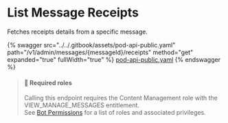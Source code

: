# List Message Receipts

Fetches receipts details from a specific message.

{% swagger src="../../.gitbook/assets/pod-api-public.yaml" path="/v1/admin/messages/{messageId}/receipts" method="get" expanded="true" fullWidth="true" %}
[pod-api-public.yaml](../../.gitbook/assets/pod-api-public.yaml)
{% endswagger %}

> #### 🚧 Required roles
>
> Calling this endpoint requires the Content Management role with the VIEW\_MANAGE\_MESSAGES entitlement.\
> See [Bot Permissions](https://docs.developers.symphony.com/building-bots-on-symphony/configuration/bot-permissions) for a list of roles and associated privileges.
